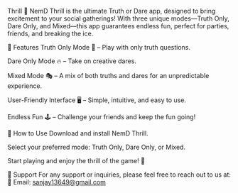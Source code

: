Thrill 🎉
NemD Thrill is the ultimate Truth or Dare app, designed to bring excitement to your social gatherings! With three unique modes—Truth Only,
Dare Only, and Mixed—this app guarantees endless fun, perfect for parties, friends, and breaking the ice.

🌟 Features
Truth Only Mode 📜 – Play with only truth questions.

Dare Only Mode 🔥 – Take on creative dares.

Mixed Mode 🎭 – A mix of both truths and dares for an unpredictable experience.

User-Friendly Interface 🖥️ – Simple, intuitive, and easy to use.

Endless Fun 🕹️ – Challenge your friends and keep the fun going!

🚀 How to Use
Download and install NemD Thrill.

Select your preferred mode: Truth Only, Dare Only, or Mixed.

Start playing and enjoy the thrill of the game! 🎉

📩 Support
For any support or inquiries, please feel free to reach out to us at:
📧 Email: sanjay13649@gmail.com

